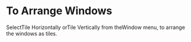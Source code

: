 # To Arrange Windows

SelectTile Horizontally orTile Vertically from theWindow
menu, to arrange the windows as tiles.

